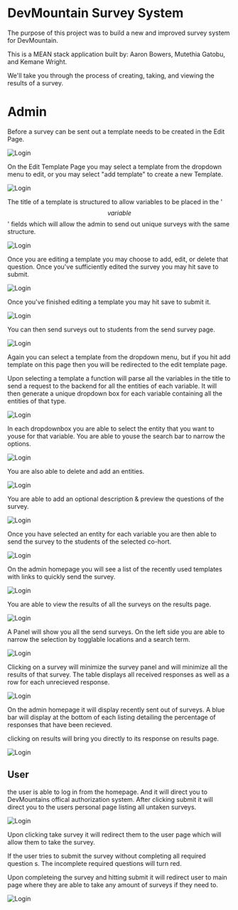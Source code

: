 # DevMountain Survey System

The purpose of this project was to build a new and improved survey system for DevMountain.

This is a MEAN stack application built by: Aaron Bowers, Mutethia Gatobu, and Kemane Wright.

We'll take you through the process of creating, taking, and viewing the results of a survey.

# Admin

Before a survey can be sent out a template needs to be created in the Edit Page.

![Login](/Readme_Screenshots/Go-to-edit-template.gif)


On the Edit Template Page you may select a template from the dropdown menu to edit, or you may select "add template" to create a new Template.

![Login](/Readme_Screenshots/Create-edit-template.gif)
     
The title of a template is structured to allow variables to be placed in the '$$ variable $$' fields which will allow the admin to send out unique surveys with the same structure.

![Login](/Readme_Screenshots/Template-title-editing.gif)

Once you are editing a template you may choose to add, edit, or delete that question. Once you've sufficiently edited the survey you may hit save to submit.

![Login](/Readme_Screenshots/Template-questions-editing.gif)

Once you've finished editing a template you may hit save to submit it.

![Login](/Readme_Screenshots/Saving-template.gif)

You can then send surveys out to students from the send survey page.

![Login](/Readme_Screenshots/Go-to-send-survey.gif)

Again you can select a template from the dropdown menu, but if you hit add template on this page then you will be redirected to the edit template page.

Upon selecting a template a function will parse all the variables in the title to send a request to the backend for all the entities of each variable. It will then generate a unique dropdown box for each variable containing all the entities of that type.

![Login](/Readme_Screenshots/Select-template.gif)

In each dropdownbox you are able to select the entity that you want to youse for that variable. You are  able to youse the search bar to narrow the options.

![Login](/Readme_Screenshots/Search-select-entity.gif)

You are also able to delete and add an entities.

![Login](/Readme_Screenshots/Add-delete-entity.gif)

You are able to add an optional description & preview the questions of the survey.

![Login](/Readme_Screenshots/Desc-question-prev.gif)

Once you have selected an entity for each variable you are then able to send the survey to the students of the selected co-hort.

![Login](/Readme_Screenshots/Send-survey.gif)

On the admin homepage you will see a list of the recently used templates with links to quickly send the survey.

![Login](/Readme_Screenshots/Home-send-survey.gif)

You are able to view the results of all the surveys on the results page.

![Login](/Readme_Screenshots/Go-results.gif)

A Panel will show you all the send surveys. On the left side you are able to narrow the selection by togglable locations and a search term.

![Login](/Readme_Screenshots/Result-search.gif)

Clicking on a survey will minimize the survey panel and will minimize all the results of that survey. The table displays all received responses as well as a row for each unrecieved response.

![Login](/Readme_Screenshots/Display-results.gif)

On the admin homepage it will display recently sent out of surveys. A blue bar will display at the bottom of each listing detailing the percentage of responses that have been recieved.

clicking on results will bring you directly to its response on results page.

![Login](/Readme_Screenshots/Home-results.gif)



## User
the user is able to log in from the homepage. And it will direct you to DevMountains offical authorization system. After clicking submit it will direct you to the users personal page listing all untaken surveys.

![Login](/Readme_Screenshots/User-login.gif)

Upon clicking take survey it will redirect them to the user page which will allow them to take the survey.

If the user tries to submit the survey without completing all required question s. The incomplete required questions will turn red.

Upon completeing the survey and hitting submit it will redirect user to main page where they are able to take any amount of surveys if they need to.

![Login](/Readme_Screenshots/User-take-survey.gif)

